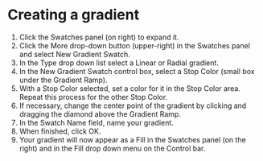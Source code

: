 # Creating a gradient

1. Click the Swatches panel (on right) to expand it.
2. Click the More drop-down button (upper-right) in the Swatches panel and select New Gradient Swatch.
3. In the Type drop down list select a Linear or Radial gradient.
4. In the New Gradient Swatch control box, select a Stop Color (small box under the Gradient Ramp).
5. With a Stop Color selected, set a color for it in the Stop Color area. Repeat this process for the other Stop Color.
6. If necessary, change the center point of the gradient by clicking and dragging the diamond above the Gradient Ramp.
7. In the Swatch Name field, name your gradient.
8. When finished, click OK.
9. Your gradient will now appear as a Fill in the Swatches panel (on the right) and in the Fill drop down menu on the Control bar.


